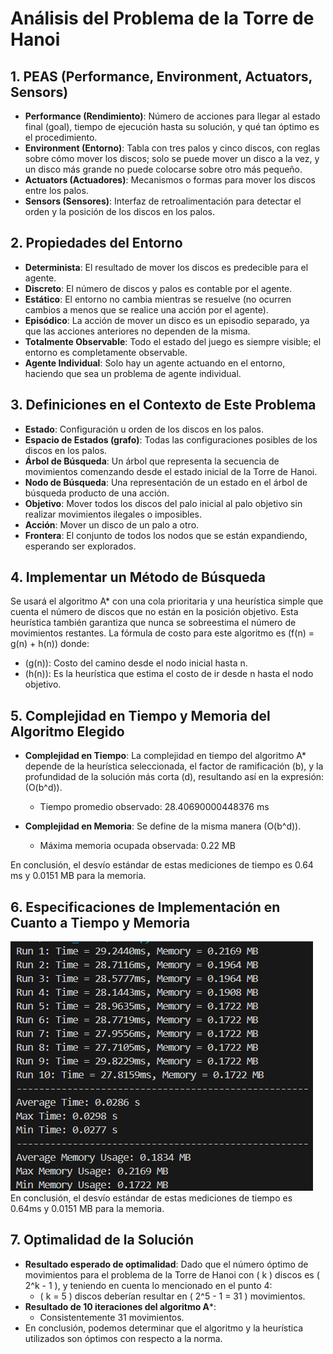 # Análisis del Problema de la Torre de Hanoi

## 1. PEAS (Performance, Environment, Actuators, Sensors)

- **Performance (Rendimiento)**: Número de acciones para llegar al estado final (goal), tiempo de ejecución hasta su solución, y qué tan óptimo es el procedimiento.
- **Environment (Entorno)**: Tabla con tres palos y cinco discos, con reglas sobre cómo mover los discos; solo se puede mover un disco a la vez, y un disco más grande no puede colocarse sobre otro más pequeño.
- **Actuators (Actuadores)**: Mecanismos o formas para mover los discos entre los palos.
- **Sensors (Sensores)**: Interfaz de retroalimentación para detectar el orden y la posición de los discos en los palos.

## 2. Propiedades del Entorno

- **Determinista**: El resultado de mover los discos es predecible para el agente.
- **Discreto**: El número de discos y palos es contable por el agente.
- **Estático**: El entorno no cambia mientras se resuelve (no ocurren cambios a menos que se realice una acción por el agente).
- **Episódico**: La acción de mover un disco es un episodio separado, ya que las acciones anteriores no dependen de la misma.
- **Totalmente Observable**: Todo el estado del juego es siempre visible; el entorno es completamente observable.
- **Agente Individual**: Solo hay un agente actuando en el entorno, haciendo que sea un problema de agente individual.

## 3. Definiciones en el Contexto de Este Problema

- **Estado**: Configuración u orden de los discos en los palos.
- **Espacio de Estados (grafo)**: Todas las configuraciones posibles de los discos en los palos.
- **Árbol de Búsqueda**: Un árbol que representa la secuencia de movimientos comenzando desde el estado inicial de la Torre de Hanoi.
- **Nodo de Búsqueda**: Una representación de un estado en el árbol de búsqueda producto de una acción.
- **Objetivo**: Mover todos los discos del palo inicial al palo objetivo sin realizar movimientos ilegales o imposibles.
- **Acción**: Mover un disco de un palo a otro.
- **Frontera**: El conjunto de todos los nodos que se están expandiendo, esperando ser explorados.

## 4. Implementar un Método de Búsqueda

Se usará el algoritmo A* con una cola prioritaria y una heurística simple que cuenta el número de discos que no están en la posición objetivo. Esta heurística también garantiza que nunca se sobreestima el número de movimientos restantes. La fórmula de costo para este algoritmo es \(f(n) = g(n) + h(n)\) donde:
- \(g(n)\): Costo del camino desde el nodo inicial hasta n.
- \(h(n)\): Es la heurística que estima el costo de ir desde n hasta el nodo objetivo.

## 5. Complejidad en Tiempo y Memoria del Algoritmo Elegido

- **Complejidad en Tiempo**: La complejidad en tiempo del algoritmo A* depende de la heurística seleccionada, el factor de ramificación \(b\), y la profundidad de la solución más corta \(d\), resultando así en la expresión: \(O(b^d)\).
  - Tiempo promedio observado: 28.40690000448376 ms

- **Complejidad en Memoria**: Se define de la misma manera \(O(b^d)\).
  - Máxima memoria ocupada observada: 0.22 MB

En conclusión, el desvío estándar de estas mediciones de tiempo es 0.64 ms y 0.0151 MB para la memoria.

## 6. Especificaciones de Implementación en Cuanto a Tiempo y Memoria

![Resultado de 10 pruebas](./results.png "Resultado de 10 pruebas")
En conclusión, el desvío estándar de estas mediciones de tiempo es 0.64ms y 0.0151 MB para la memoria.

## 7. Optimalidad de la Solución

- **Resultado esperado de optimalidad**: Dado que el número óptimo de movimientos para el problema de la Torre de Hanoi con \( k \) discos es \( 2^k - 1 \), y teniendo en cuenta lo mencionado en el punto 4:
  - \( k = 5 \) discos deberían resultar en \( 2^5 - 1 = 31 \) movimientos.
- **Resultado de 10 iteraciones del algoritmo A***:
  - Consistentemente 31 movimientos.
- En conclusión, podemos determinar que el algoritmo y la heurística utilizados son óptimos con respecto a la norma.
